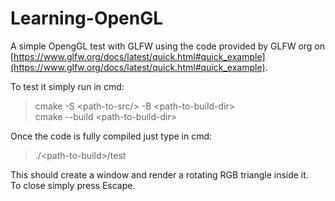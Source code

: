 # Learning-OpenGL

A simple OpengGL test with GLFW using the code provided by GLFW org on [https://www.glfw.org/docs/latest/quick.html#quick_example](https://www.glfw.org/docs/latest/quick.html#quick_example).

To test it simply run in cmd:


>cmake -S \<path-to-src/\> -B \<path-to-build-dir\> <br>
>cmake --build \<path-to-build-dir\>

Once the code is fully compiled just type in cmd:


>./\<path-to-build\>/test


This should create a window and render a rotating RGB triangle inside it.  
To close simply press Escape.
